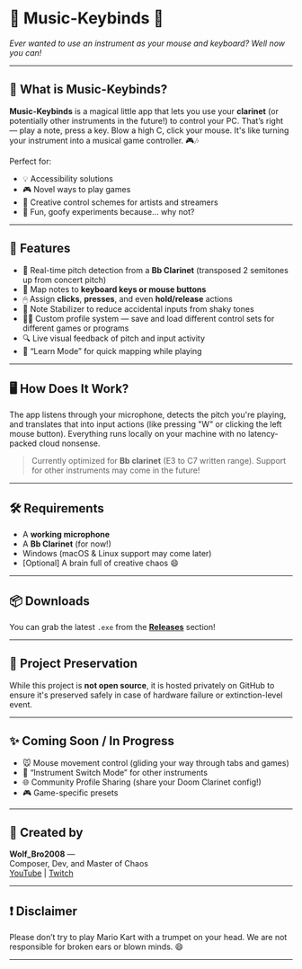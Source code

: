 # 🎵 Music-Keybinds 🎹  
*Ever wanted to use an instrument as your mouse and keyboard? Well now you can!*

---

## 🧠 What is Music-Keybinds?

**Music-Keybinds** is a magical little app that lets you use your **clarinet** (or potentially other instruments in the future!) to control your PC. That’s right — play a note, press a key. Blow a high C, click your mouse. It's like turning your instrument into a musical game controller. 🎮🎶

Perfect for:
- 💡 Accessibility solutions
- 🎮 Novel ways to play games
- 🎨 Creative control schemes for artists and streamers
- 🎼 Fun, goofy experiments because... why not?

---

## 🔧 Features

- 🎷 Real-time pitch detection from a **Bb Clarinet** (transposed 2 semitones up from concert pitch)
- 🎹 Map notes to **keyboard keys or mouse buttons**
- 🖱 Assign **clicks**, **presses**, and even **hold/release** actions
- 🧠 Note Stabilizer to reduce accidental inputs from shaky tones
- 🧑‍🎨 Custom profile system — save and load different control sets for different games or programs
- 🔍 Live visual feedback of pitch and input activity
- 🔁 “Learn Mode” for quick mapping while playing

---

## 🖥️ How Does It Work?

The app listens through your microphone, detects the pitch you're playing, and translates that into input actions (like pressing "W" or clicking the left mouse button). Everything runs locally on your machine with no latency-packed cloud nonsense.

> Currently optimized for **Bb clarinet** (E3 to C7 written range). Support for other instruments may come in the future!

---

## 🛠 Requirements

- A **working microphone**
- A **Bb Clarinet** (for now!)
- Windows (macOS & Linux support may come later)
- [Optional] A brain full of creative chaos 😄

---

## 📦 Downloads

You can grab the latest `.exe` from the **[Releases](https://github.com/YourUsername/Music-Keybinds/releases)** section!

---

## 🧳 Project Preservation

While this project is **not open source**, it is hosted privately on GitHub to ensure it's preserved safely in case of hardware failure or extinction-level event.

---

## ✨ Coming Soon / In Progress

- 🐭 Mouse movement control (gliding your way through tabs and games)
- 🧪 “Instrument Switch Mode” for other instruments
- 🌐 Community Profile Sharing (share your Doom Clarinet config!)
- 🎮 Game-specific presets

---

## 🐺 Created by

**Wolf_Bro2008** —  
Composer, Dev, and Master of Chaos  
[YouTube](https://youtube.com/@Wolf_Bro2008) | [Twitch](https://twitch.tv/Wolf_Bro2008_TTV)

---

## ❗ Disclaimer

Please don’t try to play Mario Kart with a trumpet on your head. We are not responsible for broken ears or blown minds. 😄

---

